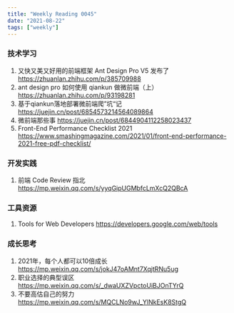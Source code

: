 ```yaml
---
title: "Weekly Reading 0045"
date: "2021-08-22"
tags: ["weekly"]
---
```


### 技术学习
1. 又快又美又好用的前端框架 Ant Design Pro V5 发布了 https://zhuanlan.zhihu.com/p/385709988
2. ant design pro 如何使用 qiankun 做微前端（上）https://zhuanlan.zhihu.com/p/93198281
3. 基于qiankun落地部署微前端爬”坑“记 https://juejin.cn/post/6854573214564089864
4. 微前端那些事 https://juejin.cn/post/6844904112258023437
5. Front-End Performance Checklist 2021 https://www.smashingmagazine.com/2021/01/front-end-performance-2021-free-pdf-checklist/

### 开发实践
1. 前端 Code Review 指北 https://mp.weixin.qq.com/s/yyqGipUGMbfcLmXcQ2QBcA

### 工具资源
1. Tools for Web Developers https://developers.google.com/web/tools

### 成长思考
1. 2021年，每个人都可以10倍成长 https://mp.weixin.qq.com/s/jokJ47oAMnt7XqjtRNu5ug
2. 职业选择的典型误区 https://mp.weixin.qq.com/s/_dwaUXZVpctoUiBJOnTYrQ
3. 不要高估自己的努力 https://mp.weixin.qq.com/s/MQCLNo9wJ_YlNkEsK8StgQ
